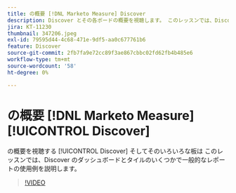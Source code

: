 ```yaml
---
title: の概要 [!DNL Marketo Measure] Discover
description: Discover とその各ボードの概要を視聴します。 このレッスンでは、Discover のダッシュボードとタイルのいくつかで一般的なレポートの使用例を説明します。
jira: KT-11230
thumbnail: 347206.jpeg
exl-id: 79595d44-4c68-471e-9df5-aa0c677761b6
feature: Discover
source-git-commit: 2fb7fa9e72cc89f3ae867cbbc02fd62fb4b485e6
workflow-type: tm+mt
source-wordcount: '58'
ht-degree: 0%

---
```


# の概要 [!DNL Marketo Measure] [!UICONTROL Discover]

の概要を視聴する [!UICONTROL Discover] そしてそのいろいろな板は このレッスンでは、Discover のダッシュボードとタイルのいくつかで一般的なレポートの使用例を説明します。

>[!VIDEO](https://video.tv.adobe.com/v/347206/?quality=12&learn=on)
